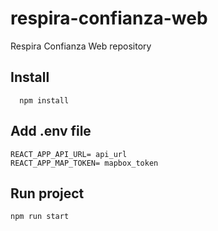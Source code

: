 # respira-confianza-web

Respira Confianza Web repository

## Install
```
  npm install
```

## Add .env file 
```
REACT_APP_API_URL= api_url
REACT_APP_MAP_TOKEN= mapbox_token
```

## Run project
```
npm run start
```
